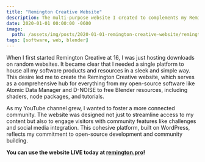 ```yaml
---
title: "Remington Creative Website"
description: The multi-purpose website I created to complements my Remington Creative YouTube channel.
date: 2020-01-01 00:00:00 -0600
image:
  path: /assets/img/posts/2020-01-01-remington-creative-website/remington-creative-website.jpg
tags: [software, web, blender]
---
```


When I first started Remington Creative at 16, I was just hosting downloads on random websites. It became clear that I needed a single platform to house all my software products and resources in a sleek and simple way. This desire led me to create the Remington Creative website, which serves as a comprehensive hub for everything from my open-source software like Atomic Data Manager and D-NOISE to free Blender resources, including shaders, node packages, and tutorials.

As my YouTube channel grew, I wanted to foster a more connected community. The website was designed not just to streamline access to my content but also to engage visitors with community features like challenges and social media integration. This cohesive platform, built on WordPress, reflects my commitment to open-source development and community building.

**You can use the website LIVE today at <a href="https://remington.pro/" target="_blank">remington.pro</a>!**